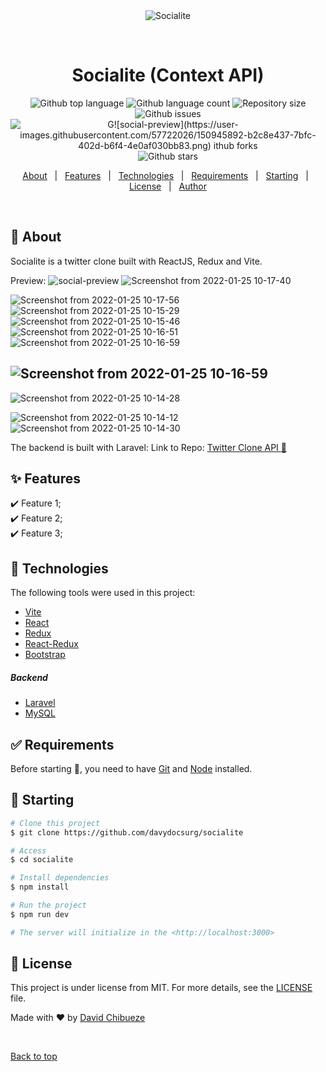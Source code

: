 <div align="center" id="top">
  <img src="./.github/app.gif" alt="Socialite" />

&#xa0;

  <!-- <a href="https://socialite.netlify.app">Demo</a> -->
</div>

<h1 align="center">Socialite (Context API)</h1>

<div align="center">
  <img alt="Github top language" src="https://img.shields.io/github/languages/top/davydocsurg/socialite?color=56BEB8">

  <img alt="Github language count" src="https://img.shields.io/github/languages/count/davydocsurg/socialite?color=56BEB8">

  <img alt="Repository size" src="https://img.shields.io/github/repo-size/davydocsurg/socialite?color=56BEB8">
	<img alt="Github issues" src="https://img.shields.io/github/issues/davydocsurg/socialite?color=56BEB8" />
 <img alt="G![social-preview](https://user-images.githubusercontent.com/57722026/150945892-b2c8e437-7bfc-402d-b6f4-4e0af030bb83.png)
ithub forks" src="https://img.shields.io/github/forks/davydocsurg/socialite?color=56BEB8" />
  <!--<img alt="License" src="https://img.shields.io/github/license/davydocsurg/socialite?color=56BEB8">-->

  <img alt="Github stars" src="https://img.shields.io/github/stars/davydocsurg/socialite?color=56BEB8" />
</div>

<!-- Status -->

<!-- <h4 align="center">
	🚧  Socialite 🚀 Under construction...  🚧
</h4>

<hr> -->

<p align="center">
  <a href="#dart-about">About</a> &#xa0; | &#xa0;
  <a href="#sparkles-features">Features</a> &#xa0; | &#xa0;
  <a href="#rocket-technologies">Technologies</a> &#xa0; | &#xa0;
  <a href="#white_check_mark-requirements">Requirements</a> &#xa0; | &#xa0;
  <a href="#checkered_flag-starting">Starting</a> &#xa0; | &#xa0;
  <a href="#memo-license">License</a> &#xa0; | &#xa0;
  <a href="https://github.com/davydocsurg" target="_blank">Author</a>
</p>

<br>

## :dart: About

Socialite is a twitter clone built with ReactJS, Redux and Vite.

Preview:
![social-preview](https://user-images.githubusercontent.com/57722026/150946172-3e4c4e2f-1a98-4f89-88bb-4fe2c1fa9cba.png)
![Screenshot from 2022-01-25 10-17-40](https://user-images.githubusercontent.com/57722026/150948095-494b2288-2475-4eaf-a958-62960925dc3d.png)

![Screenshot from 2022-01-25 10-17-56](https://user-images.githubusercontent.com/57722026/150948106-765d08f3-d671-4029-aa8c-d4fede4a56f0.png)
![Screenshot from 2022-01-25 10-15-29](https://user-images.githubusercontent.com/57722026/150948257-8f8e612e-6b7e-4158-b229-86e780a0dd6b.png)
![Screenshot from 2022-01-25 10-15-46](https://user-images.githubusercontent.com/57722026/150948281-41db4f47-3381-4250-a4b8-a785f9d89d91.png)
![Screenshot from 2022-01-25 10-16-51](https://user-images.githubusercontent.com/57722026/150948294-05fd3a89-1a0c-45ec-801d-1207eac4796d.png)
![Screenshot from 2022-01-25 10-16-59](https://user-images.githubusercontent.com/57722026/150948304-43e90b24-c3fc-4f96-9f9a-74e32c52b0b1.png)

## ![Screenshot from 2022-01-25 10-16-59](https://user-images.githubusercontent.com/57722026/150948127-c6883622-c88b-442a-9dd3-e8f3dae271e0.png)

![Screenshot from 2022-01-25 10-14-28](https://user-images.githubusercontent.com/57722026/150948647-dfef0d21-0a50-475f-b75d-5c53758e0c01.png)

![Screenshot from 2022-01-25 10-14-12](https://user-images.githubusercontent.com/57722026/150948692-c59d099e-8b97-4bd7-8a1b-08eaccda9061.png)
![Screenshot from 2022-01-25 10-14-30](https://user-images.githubusercontent.com/57722026/150948768-58890ee7-2d03-4d96-b5c3-f21fd7a7efce.png)

The backend is built with Laravel: Link to Repo: [Twitter Clone API :link:](https://github.com/davydocsurg/twitter-clone-api/)

## :sparkles: Features

:heavy_check_mark: Feature 1;\
:heavy_check_mark: Feature 2;\
:heavy_check_mark: Feature 3;

## :rocket: Technologies

The following tools were used in this project:

- [Vite](https://vitejs.dev/)
- [React](https://reactjs.org/)
- [Redux](https://redux.js.org/)
- [React-Redux](https://react-redux.js.org/)
- [Bootstrap](https://getbootstrap.com/)

<h5>Backend</h5>

- [Laravel](https://laravel.com/)
- [MySQL](https://mysql.com/)

## :white_check_mark: Requirements

Before starting :checkered_flag:, you need to have [Git](https://git-scm.com) and [Node](https://nodejs.org/en/) installed.

## :checkered_flag: Starting

```bash
# Clone this project
$ git clone https://github.com/davydocsurg/socialite

# Access
$ cd socialite

# Install dependencies
$ npm install

# Run the project
$ npm run dev

# The server will initialize in the <http://localhost:3000>
```

## :memo: License

This project is under license from MIT. For more details, see the [LICENSE](LICENSE.md) file.

Made with :heart: by <a href="https://github.com/davydocsurg" target="_blank">David Chibueze</a>

&#xa0;

<a href="#top">Back to top</a>
